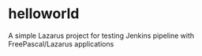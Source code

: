 # helloworld
A simple Lazarus project for testing Jenkins pipeline with FreePascal/Lazarus applications
